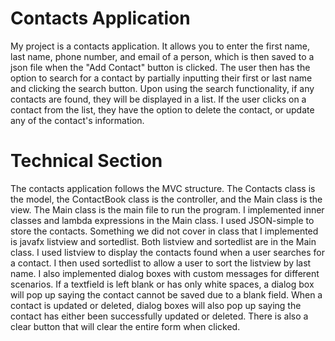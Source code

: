 # Contacts Application  
My project is a contacts application. It allows you to enter the first name, last name, phone number, and email of a person, which is then saved to a json file when the "Add Contact" button is clicked. The user then has the option to search for a contact by partially inputting their first or last name and clicking the search button. Upon using the search functionality, if any contacts are found, they will be displayed in a list. If the user clicks on a contact from the list, they have the option to delete the contact, or update any of the contact's information.

# Technical Section 
The contacts application follows the MVC structure. The Contacts class is the model, the ContactBook class is the controller, and the Main class is the view. The Main class is the main file to run the program. I implemented inner classes and lambda expressions in the Main class. I used JSON-simple to store the contacts. Something we did not cover in class that I implemented is javafx listview and sortedlist. Both listview and sortedlist are in the Main class. I used listview to display the contacts found when a user searches for a contact. I then used sortedlist to allow a user to sort the listview by last name. I also implemented dialog boxes with custom messages for different scenarios. If a textfield is left blank or has only white spaces, a dialog box will pop up saying the contact cannot be saved due to a blank field. When a contact is updated or deleted, dialog boxes will also pop up saying the contact has either been successfully updated or deleted. There is also a clear button that will clear the entire form when clicked. 
